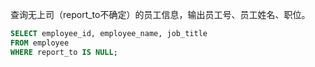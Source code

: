 查询无上司（report_to不确定）的员工信息，输出员工号、员工姓名、职位。
```sql
SELECT employee_id, employee_name, job_title 
FROM employee 
WHERE report_to IS NULL;

```